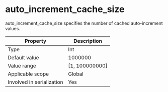 # auto_increment_cache_size

auto_increment_cache_size specifies the number of cached auto-increment values.

| **Property** | **Description** |
|---------|------------------|
| Type | Int |
| Default value | 1000000 |
| Value range | \[1, 100000000\] |
| Applicable scope | Global |
| Involved in serialization | Yes |
